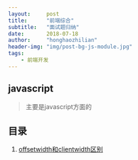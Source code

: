```yaml
---
layout:     post
title:      "前端综合"
subtitle:   "面试题归纳"
date:       2018-07-18
author:     "honghaozhilian"
header-img: "img/post-bg-js-module.jpg"
tags:
    - 前端开发
---
```




## javascript

> 主要是javascript方面的

## 目录
1. [offsetwidth和clientwidth区别](#offsetwidth和clientwidth区别)